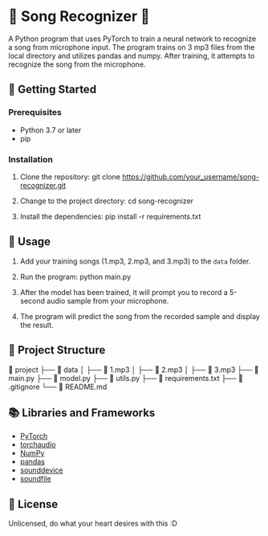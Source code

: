 # 🎵 Song Recognizer 🎵

A Python program that uses PyTorch to train a neural network to recognize a song from microphone input. The program trains on 3 mp3 files from the local directory and utilizes pandas and numpy. After training, it attempts to recognize the song from the microphone.

## 🚀 Getting Started

### Prerequisites

- Python 3.7 or later
- pip

### Installation

1. Clone the repository:
git clone https://github.com/your_username/song-recognizer.git

2. Change to the project directory:
cd song-recognizer

3. Install the dependencies:
pip install -r requirements.txt

## 🎤 Usage

1. Add your training songs (1.mp3, 2.mp3, and 3.mp3) to the `data` folder.

2. Run the program:
python main.py

3. After the model has been trained, it will prompt you to record a 5-second audio sample from your microphone.

4. The program will predict the song from the recorded sample and display the result.

## 📁 Project Structure

📁 project
├── 📁 data
│ ├── 🎵 1.mp3
│ ├── 🎵 2.mp3
│ ├── 🎵 3.mp3
├── 📄 main.py
├── 📄 model.py
├── 📄 utils.py
├── 📄 requirements.txt
├── 📄 .gitignore
└── 📄 README.md

## 📚 Libraries and Frameworks

- [PyTorch](https://pytorch.org/)
- [torchaudio](https://pytorch.org/audio/stable/index.html)
- [NumPy](https://numpy.org/)
- [pandas](https://pandas.pydata.org/)
- [sounddevice](https://python-sounddevice.readthedocs.io/)
- [soundfile](https://pysoundfile.readthedocs.io/)

## 📝 License

Unlicensed, do what your heart desires with this :D